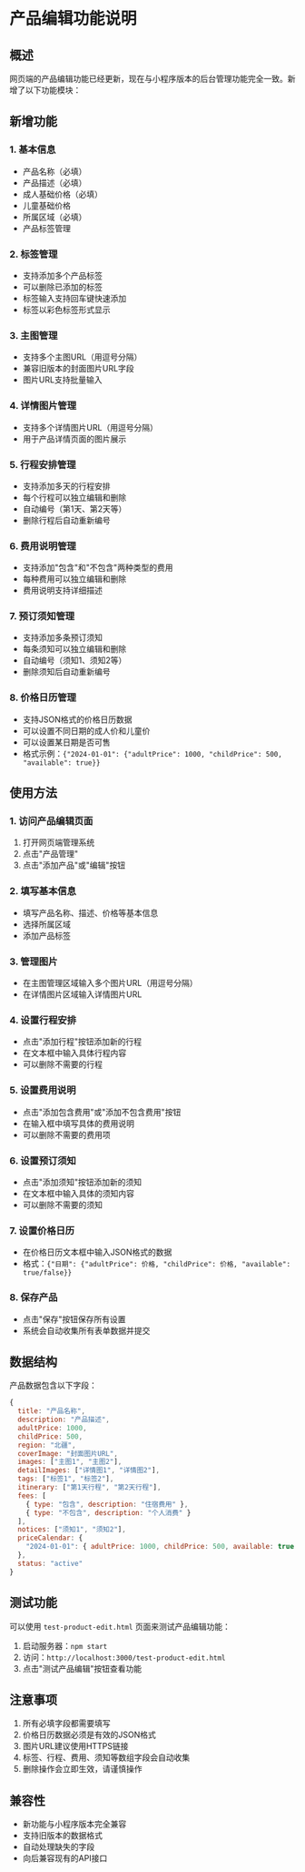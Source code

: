 # 产品编辑功能说明

## 概述

网页端的产品编辑功能已经更新，现在与小程序版本的后台管理功能完全一致。新增了以下功能模块：

## 新增功能

### 1. 基本信息
- 产品名称（必填）
- 产品描述（必填）
- 成人基础价格（必填）
- 儿童基础价格
- 所属区域（必填）
- 产品标签管理

### 2. 标签管理
- 支持添加多个产品标签
- 可以删除已添加的标签
- 标签输入支持回车键快速添加
- 标签以彩色标签形式显示

### 3. 主图管理
- 支持多个主图URL（用逗号分隔）
- 兼容旧版本的封面图片URL字段
- 图片URL支持批量输入

### 4. 详情图片管理
- 支持多个详情图片URL（用逗号分隔）
- 用于产品详情页面的图片展示

### 5. 行程安排管理
- 支持添加多天的行程安排
- 每个行程可以独立编辑和删除
- 自动编号（第1天、第2天等）
- 删除行程后自动重新编号

### 6. 费用说明管理
- 支持添加"包含"和"不包含"两种类型的费用
- 每种费用可以独立编辑和删除
- 费用说明支持详细描述

### 7. 预订须知管理
- 支持添加多条预订须知
- 每条须知可以独立编辑和删除
- 自动编号（须知1、须知2等）
- 删除须知后自动重新编号

### 8. 价格日历管理
- 支持JSON格式的价格日历数据
- 可以设置不同日期的成人价和儿童价
- 可以设置某日期是否可售
- 格式示例：`{"2024-01-01": {"adultPrice": 1000, "childPrice": 500, "available": true}}`

## 使用方法

### 1. 访问产品编辑页面
1. 打开网页端管理系统
2. 点击"产品管理"
3. 点击"添加产品"或"编辑"按钮

### 2. 填写基本信息
- 填写产品名称、描述、价格等基本信息
- 选择所属区域
- 添加产品标签

### 3. 管理图片
- 在主图管理区域输入多个图片URL（用逗号分隔）
- 在详情图片区域输入详情图片URL

### 4. 设置行程安排
- 点击"添加行程"按钮添加新的行程
- 在文本框中输入具体行程内容
- 可以删除不需要的行程

### 5. 设置费用说明
- 点击"添加包含费用"或"添加不包含费用"按钮
- 在输入框中填写具体的费用说明
- 可以删除不需要的费用项

### 6. 设置预订须知
- 点击"添加须知"按钮添加新的须知
- 在文本框中输入具体的须知内容
- 可以删除不需要的须知

### 7. 设置价格日历
- 在价格日历文本框中输入JSON格式的数据
- 格式：`{"日期": {"adultPrice": 价格, "childPrice": 价格, "available": true/false}}`

### 8. 保存产品
- 点击"保存"按钮保存所有设置
- 系统会自动收集所有表单数据并提交

## 数据结构

产品数据包含以下字段：

```javascript
{
  title: "产品名称",
  description: "产品描述",
  adultPrice: 1000,
  childPrice: 500,
  region: "北疆",
  coverImage: "封面图片URL",
  images: ["主图1", "主图2"],
  detailImages: ["详情图1", "详情图2"],
  tags: ["标签1", "标签2"],
  itinerary: ["第1天行程", "第2天行程"],
  fees: [
    { type: "包含", description: "住宿费用" },
    { type: "不包含", description: "个人消费" }
  ],
  notices: ["须知1", "须知2"],
  priceCalendar: {
    "2024-01-01": { adultPrice: 1000, childPrice: 500, available: true }
  },
  status: "active"
}
```

## 测试功能

可以使用 `test-product-edit.html` 页面来测试产品编辑功能：

1. 启动服务器：`npm start`
2. 访问：`http://localhost:3000/test-product-edit.html`
3. 点击"测试产品编辑"按钮查看功能

## 注意事项

1. 所有必填字段都需要填写
2. 价格日历数据必须是有效的JSON格式
3. 图片URL建议使用HTTPS链接
4. 标签、行程、费用、须知等数组字段会自动收集
5. 删除操作会立即生效，请谨慎操作

## 兼容性

- 新功能与小程序版本完全兼容
- 支持旧版本的数据格式
- 自动处理缺失的字段
- 向后兼容现有的API接口 
